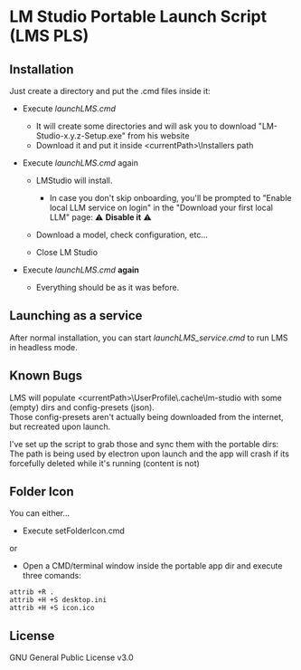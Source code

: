 # LM Studio Portable Launch Script (LMS PLS)

## Installation
Just create a directory and put the .cmd files inside it:
- Execute *launchLMS.cmd*
  - It will create some directories and will ask you to download "LM-Studio-x.y.z-Setup.exe" from his website
  - Download it and put it inside \<currentPath\>\\Installers path

- Execute *launchLMS.cmd* again
  - LMStudio will install. 
    - In case you don't skip onboarding, you'll be prompted to "Enable local LLM service on login" in the "Download your first local LLM" page:
      ⚠️ **Disable it** ⚠️ 

  - Download a model, check configuration, etc...
  - Close LM Studio

- Execute *launchLMS.cmd* **again**
  - Everything should be as it was before.

## Launching as a service
After normal installation, you can start *launchLMS_service.cmd* to run LMS in headless mode.

## Known Bugs
LMS will populate \<currentPath\>\\UserProfile\\.cache\\lm-studio with some (empty) dirs and config-presets (json).  
Those config-presets aren't actually being downloaded from the internet, but recreated upon launch.  

I've set up the script to grab those and sync them with the portable dirs:  
The path is being used by electron upon launch and the app will crash if its forcefully deleted while it's running (content is not)  

## Folder Icon
You can either...  
- Execute setFolderIcon.cmd  

or

- Open a CMD/terminal window inside the portable app dir and execute three comands:
```
attrib +R .
attrib +H +S desktop.ini
attrib +H +S icon.ico
```

## License
GNU General Public License v3.0